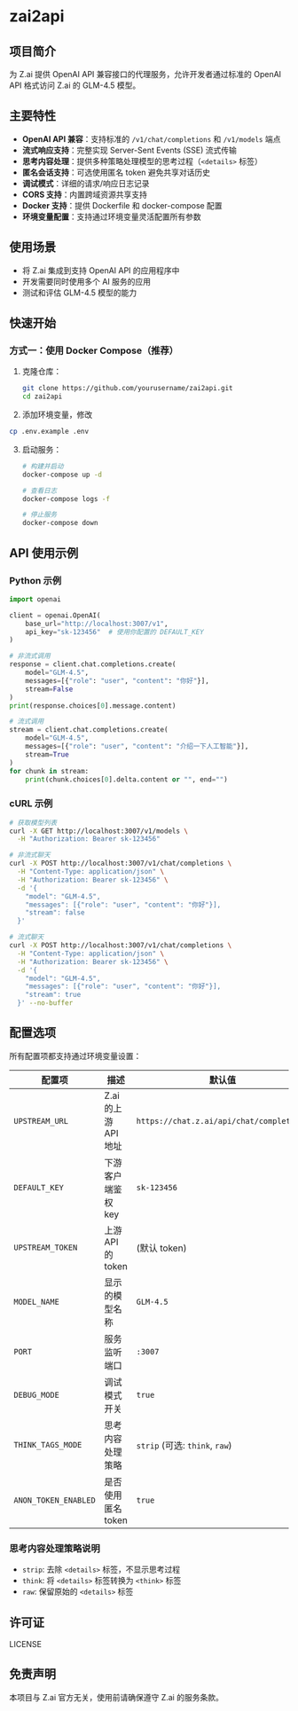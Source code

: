 # zai2api

## 项目简介

为 Z.ai 提供 OpenAI API 兼容接口的代理服务，允许开发者通过标准的 OpenAI API 格式访问 Z.ai 的 GLM-4.5 模型。

## 主要特性

- **OpenAI API 兼容**：支持标准的 `/v1/chat/completions` 和 `/v1/models` 端点
- **流式响应支持**：完整实现 Server-Sent Events (SSE) 流式传输
- **思考内容处理**：提供多种策略处理模型的思考过程（`<details>` 标签）
- **匿名会话支持**：可选使用匿名 token 避免共享对话历史
- **调试模式**：详细的请求/响应日志记录
- **CORS 支持**：内置跨域资源共享支持
- **Docker 支持**：提供 Dockerfile 和 docker-compose 配置
- **环境变量配置**：支持通过环境变量灵活配置所有参数

## 使用场景

- 将 Z.ai 集成到支持 OpenAI API 的应用程序中
- 开发需要同时使用多个 AI 服务的应用
- 测试和评估 GLM-4.5 模型的能力

## 快速开始

### 方式一：使用 Docker Compose（推荐）

1. 克隆仓库：
   ```bash
   git clone https://github.com/yourusername/zai2api.git
   cd zai2api
   ```

2. 添加环境变量，修改
  ```bash
  cp .env.example .env
  ```

3. 启动服务：
   ```bash
   # 构建并启动
   docker-compose up -d
   
   # 查看日志
   docker-compose logs -f
   
   # 停止服务
   docker-compose down
   ```

## API 使用示例

### Python 示例
```python
import openai

client = openai.OpenAI(
    base_url="http://localhost:3007/v1",
    api_key="sk-123456"  # 使用你配置的 DEFAULT_KEY
)

# 非流式调用
response = client.chat.completions.create(
    model="GLM-4.5",
    messages=[{"role": "user", "content": "你好"}],
    stream=False
)
print(response.choices[0].message.content)

# 流式调用
stream = client.chat.completions.create(
    model="GLM-4.5",
    messages=[{"role": "user", "content": "介绍一下人工智能"}],
    stream=True
)
for chunk in stream:
    print(chunk.choices[0].delta.content or "", end="")
```

### cURL 示例
```bash
# 获取模型列表
curl -X GET http://localhost:3007/v1/models \
  -H "Authorization: Bearer sk-123456"

# 非流式聊天
curl -X POST http://localhost:3007/v1/chat/completions \
  -H "Content-Type: application/json" \
  -H "Authorization: Bearer sk-123456" \
  -d '{
    "model": "GLM-4.5",
    "messages": [{"role": "user", "content": "你好"}],
    "stream": false
  }'

# 流式聊天
curl -X POST http://localhost:3007/v1/chat/completions \
  -H "Content-Type: application/json" \
  -H "Authorization: Bearer sk-123456" \
  -d '{
    "model": "GLM-4.5",
    "messages": [{"role": "user", "content": "你好"}],
    "stream": true
  }' --no-buffer
```

## 配置选项

所有配置项都支持通过环境变量设置：

| 配置项 | 描述 | 默认值 |
|--------|------|--------|
| `UPSTREAM_URL` | Z.ai 的上游 API 地址 | `https://chat.z.ai/api/chat/completions` |
| `DEFAULT_KEY` | 下游客户端鉴权 key | `sk-123456` |
| `UPSTREAM_TOKEN` | 上游 API 的 token | (默认 token) |
| `MODEL_NAME` | 显示的模型名称 | `GLM-4.5` |
| `PORT` | 服务监听端口 | `:3007` |
| `DEBUG_MODE` | 调试模式开关 | `true` |
| `THINK_TAGS_MODE` | 思考内容处理策略 | `strip` (可选: `think`, `raw`) |
| `ANON_TOKEN_ENABLED` | 是否使用匿名 token | `true` |

### 思考内容处理策略说明

- `strip`: 去除 `<details>` 标签，不显示思考过程
- `think`: 将 `<details>` 标签转换为 `<think>` 标签
- `raw`: 保留原始的 `<details>` 标签

## 许可证

LICENSE

## 免责声明

本项目与 Z.ai 官方无关，使用前请确保遵守 Z.ai 的服务条款。
